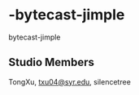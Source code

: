 -bytecast-jimple
================

bytecast-jimple
## Studio Members

TongXu, txu04@syr.edu, silencetree
